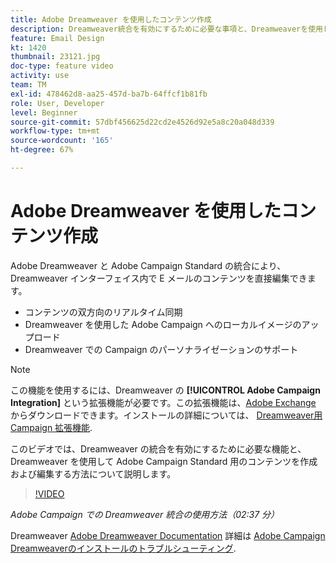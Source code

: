 ```yaml
---
title: Adobe Dreamweaver を使用したコンテンツ作成
description: Dreamweaver統合を有効にするために必要な事項と、Dreamweaverを使用してAdobe Campaign Standard用のコンテンツを作成および編集する方法について説明します。
feature: Email Design
kt: 1420
thumbnail: 23121.jpg
doc-type: feature video
activity: use
team: TM
exl-id: 478462d8-aa25-457d-ba7b-64ffcf1b81fb
role: User, Developer
level: Beginner
source-git-commit: 57dbf456625d22cd2e4526d92e5a8c20a048d339
workflow-type: tm+mt
source-wordcount: '165'
ht-degree: 67%

---
```


# Adobe Dreamweaver を使用したコンテンツ作成

Adobe Dreamweaver と Adobe Campaign Standard の統合により、Dreamweaver インターフェイス内で E メールのコンテンツを直接編集できます。

* コンテンツの双方向のリアルタイム同期
* Dreamweaver を使用した Adobe Campaign へのローカルイメージのアップロード
* Dreamweaver での Campaign のパーソナライゼーションのサポート

>[!NOTE]
>
>この機能を使用するには、Dreamweaver の **[!UICONTROL Adobe Campaign Integration]** という拡張機能が必要です。この拡張機能は、[Adobe Exchange](https://exchange.adobe.com/creativecloud.html#search) からダウンロードできます。インストールの詳細については、 [Dreamweaver用 Campaign 拡張機能](https://helpx.adobe.com/jp/dreamweaver/using/working-with-dreamweaver-and-campaign.html).

このビデオでは、Dreamweaver の統合を有効にするために必要な機能と、Dreamweaver を使用して Adobe Campaign Standard 用のコンテンツを作成および編集する方法について説明します。

>[!VIDEO](https://video.tv.adobe.com/v/23121?quality=12)

*Adobe Campaign での Dreamweaver 統合の使用方法（02:37 分）*

Dreamweaver [Adobe Dreamweaver Documentation](https://helpx.adobe.com/dreamweaver/using/working-with-dreamweaver-and-campaign.html) 詳細は [Adobe Campaign Dreamweaverのインストールのトラブルシューティング](https://helpx.adobe.com/jp/dreamweaver/kb/dreamweaver-campaign-integration-issue.html).
